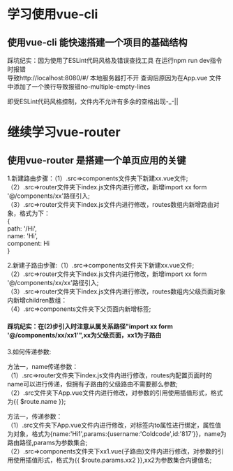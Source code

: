# 学习使用vue-cli

## 使用vue-cli 能快速搭建一个项目的基础结构  

踩坑纪实：因为使用了ESLint代码风格及错误查找工具 在运行npm run dev指令时报错  
导致http://localhost:8080/#/ 本地服务器打不开 
查询后原因为在App.vue 文件中添加了一个换行导致报错no-multiple-empty-lines

即受ESLint代码风格控制，文件内不允许有多余的空格出现-_-||


# 继续学习vue-router

## 使用vue-router 是搭建一个单页应用的关键

1.新建路由步骤：（1）.src=>components文件夹下新建xx.vue文件;  
              （2）.src=>router文件夹下index.js文件内进行修改，新增import xx form '@/components/xx'路径引入;  
              （3）.src=>router文件夹下index.js文件内进行修改，routes数组内新增路由对象，格式为下：  
              {  
                path: '/Hi',  
                name: 'Hi',  
                component: Hi  
              }  
              
2.新建子路由步骤:（1）.src=>components文件夹下新建xx.vue文件;    
               （2）.src=>router文件夹下index.js文件内进行修改，新增import xx form '@/components/xx/xx'路径引入;   
               （3）.src=>router文件夹下index.js文件内进行修改，routes数组内父级页面对象内新增children数组：  
               （4）.src=>components文件夹下父页面内新增<router-view/>标签;  
               
####  踩坑纪实：在(2)步引入时注意从属关系路径"import xx form '@/components/xx/xx1'",xx为父级页面，xx1为子路由
               
3.如何传递参数: 

方法一，name传递参数：  
（1）.src=>router文件夹下index.js文件内进行修改，routes内配置页面时的name可以进行传递，但拥有子路由的父级路由不需要那么参数;    
（2）.src文件夹下App.vue文件内进行修改，对参数的引用使用插值形式，格式为{{ $route.name }}; 

方法一，<router-link>传递参数：    
（1）.src文件夹下App.vue文件内进行修改，对<router-link>标签内to属性进行绑定，属性值为对象，格式为{name:'Hi1',params:{username:'Coldcode',id:'817'}}，name为路由路径,params为参数集合;    
（2）.src=>components文件夹下xx1.vue(子路由)文件内进行修改，对参数的引用使用插值形式，格式为{{ $route.params.xx2 }},xx2为参数集合内键值名;   
          
